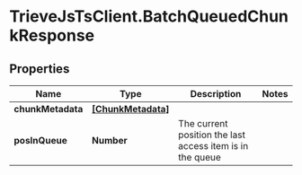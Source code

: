 # TrieveJsTsClient.BatchQueuedChunkResponse

## Properties

Name | Type | Description | Notes
------------ | ------------- | ------------- | -------------
**chunkMetadata** | [**[ChunkMetadata]**](ChunkMetadata.md) |  | 
**posInQueue** | **Number** | The current position the last access item is in the queue | 


